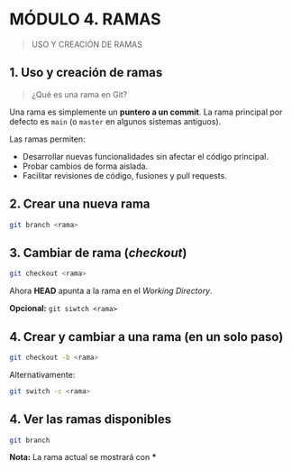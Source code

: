 # MÓDULO 4. RAMAS

> USO Y CREACIÓN DE RAMAS

## 1. Uso y creación de ramas

> ¿Qué es una rama en Git?

Una rama es simplemente un **puntero a un commit**. La rama principal por defecto es `main` (o `master` en algunos sistemas antiguos).

Las ramas permiten:

- Desarrollar nuevas funcionalidades sin afectar el código principal.
- Probar cambios de forma aislada.
- Facilitar revisiones de código, fusiones y pull requests.

## 2. Crear una nueva rama

```bash
git branch <rama>
```

## 3. Cambiar de rama (*checkout*)

```bash
git checkout <rama>
```

Ahora **HEAD** apunta a la rama en el *Working Directory*.

**Opcional:** `git siwtch <rama>`

## 4. Crear y cambiar a una rama (en un solo paso)

```bash
git checkout -b <rama>
```

Alternativamente:

```bash
git switch -c <rama>
```

## 4. Ver las ramas disponibles

```bash
git branch
```

**Nota:** La rama actual se mostrará con __*__
